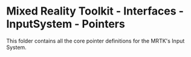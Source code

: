 # Mixed Reality Toolkit - Interfaces - InputSystem - Pointers

This folder contains all the core pointer definitions for the MRTK's Input System.
